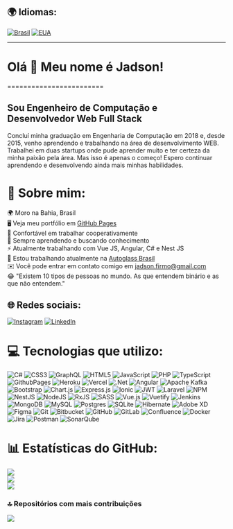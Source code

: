 ## 🌍 Idiomas:

[![Brasil](https://cdn-icons-png.flaticon.com/32/197/197386.png)](README-pt.md) [![EUA](https://cdn-icons-png.flaticon.com/32/197/197484.png)](README.md)

---

# Olá 👋 Meu nome é Jadson!
========================

Sou Engenheiro de Computação e Desenvolvedor Web Full Stack
-----------------------------------------------------------

Concluí minha graduação em Engenharia de Computação em 2018 e, desde 2015, venho aprendendo e trabalhando na área de desenvolvimento WEB. Trabalhei em duas startups onde pude aprender muito e ter certeza da minha paixão pela área. Mas isso é apenas o começo! Espero continuar aprendendo e desenvolvendo ainda mais minhas habilidades.

# 💫 Sobre mim:
🌍 Moro na Bahia, Brasil
<br>🖥️ Veja meu portfólio em [GitHub Pages](http://jadsonfirmo.github.io/portfolio)
<br>🤝 Confortável em trabalhar cooperativamente
<br>🧠 Sempre aprendendo e buscando conhecimento
<br>⚡ Atualmente trabalhando com Vue JS, Angular, C# e Nest JS
<br>🚀 Estou trabalhando atualmente na [Autoglass Brasil](http://www.autoglassonline.com.br/)
<br>✉️ Você pode entrar em contato comigo em [jadson.firmo@gmail.com](mailto:jadson.firmo@gmail.com)
<br> 😂 "Existem 10 tipos de pessoas no mundo. As que entendem binário e as que não entendem."

## 🌐 Redes sociais:
[![Instagram](https://img.shields.io/badge/Instagram-%23E4405F.svg?logo=Instagram&logoColor=white)](https://instagram.com/jadson.firmo) [![LinkedIn](https://img.shields.io/badge/LinkedIn-%230077B5.svg?logo=linkedin&logoColor=white)](https://linkedin.com/in/jadsonfirmo)

# 💻 Tecnologias que utilizo:
![C#](https://img.shields.io/badge/c%23-%23239120.svg?style=flat&logo=csharp&logoColor=white) ![CSS3](https://img.shields.io/badge/css3-%231572B6.svg?style=flat&logo=css3&logoColor=white) ![GraphQL](https://img.shields.io/badge/-GraphQL-E10098?style=flat&logo=graphql&logoColor=white) ![HTML5](https://img.shields.io/badge/html5-%23E34F26.svg?style=flat&logo=html5&logoColor=white) ![JavaScript](https://img.shields.io/badge/javascript-%23323330.svg?style=flat&logo=javascript&logoColor=%23F7DF1E) ![PHP](https://img.shields.io/badge/php-%23777BB4.svg?style=flat&logo=php&logoColor=white) ![TypeScript](https://img.shields.io/badge/typescript-%23007ACC.svg?style=flat&logo=typescript&logoColor=white) ![GithubPages](https://img.shields.io/badge/github%20pages-121013?style=flat&logo=github&logoColor=white) ![Heroku](https://img.shields.io/badge/heroku-%23430098.svg?style=flat&logo=heroku&logoColor=white) ![Vercel](https://img.shields.io/badge/vercel-%23000000.svg?style=flat&logo=vercel&logoColor=white) ![.Net](https://img.shields.io/badge/.NET-5C2D91?style=flat&logo=.net&logoColor=white) ![Angular](https://img.shields.io/badge/angular-%23DD0031.svg?style=flat&logo=angular&logoColor=white) ![Apache Kafka](https://img.shields.io/badge/Apache%20Kafka-000?style=flat&logo=apachekafka) ![Bootstrap](https://img.shields.io/badge/bootstrap-%238511FA.svg?style=flat&logo=bootstrap&logoColor=white) ![Chart.js](https://img.shields.io/badge/chart.js-F5788D.svg?style=flat&logo=chart.js&logoColor=white) ![Express.js](https://img.shields.io/badge/express.js-%23404d59.svg?style=flat&logo=express&logoColor=%2361DAFB) ![Ionic](https://img.shields.io/badge/Ionic-%233880FF.svg?style=flat&logo=Ionic&logoColor=white) ![JWT](https://img.shields.io/badge/JWT-black?style=flat&logo=JSON%20web%20tokens) ![Laravel](https://img.shields.io/badge/laravel-%23FF2D20.svg?style=flat&logo=laravel&logoColor=white) ![NPM](https://img.shields.io/badge/NPM-%23CB3837.svg?style=flat&logo=npm&logoColor=white) ![NestJS](https://img.shields.io/badge/nestjs-%23E0234E.svg?style=flat&logo=nestjs&logoColor=white) ![NodeJS](https://img.shields.io/badge/node.js-6DA55F?style=flat&logo=node.js&logoColor=white) ![RxJS](https://img.shields.io/badge/rxjs-%23B7178C.svg?style=flat&logo=reactivex&logoColor=white) ![SASS](https://img.shields.io/badge/SASS-hotpink.svg?style=flat&logo=SASS&logoColor=white) ![Vue.js](https://img.shields.io/badge/vue.js-%2335495e.svg?style=flat&logo=vuedotjs&logoColor=%234FC08D) ![Vuetify](https://img.shields.io/badge/Vuetify-1867C0?style=flat&logo=vuetify&logoColor=AEDDFF) ![Jenkins](https://img.shields.io/badge/jenkins-%232C5263.svg?style=flat&logo=jenkins&logoColor=white) ![MongoDB](https://img.shields.io/badge/MongoDB-%234ea94b.svg?style=flat&logo=mongodb&logoColor=white) ![MySQL](https://img.shields.io/badge/mysql-4479A1.svg?style=flat&logo=mysql&logoColor=white) ![Postgres](https://img.shields.io/badge/postgres-%23316192.svg?style=flat&logo=postgresql&logoColor=white) ![SQLite](https://img.shields.io/badge/sqlite-%2307405e.svg?style=flat&logo=sqlite&logoColor=white) ![Hibernate](https://img.shields.io/badge/Hibernate-59666C?style=flat&logo=Hibernate&logoColor=white) ![Adobe XD](https://img.shields.io/badge/Adobe%20XD-470137?style=flat&logo=Adobe%20XD&logoColor=#FF61F6) ![Figma](https://img.shields.io/badge/figma-%23F24E1E.svg?style=flat&logo=figma&logoColor=white) ![Git](https://img.shields.io/badge/git-%23F05033.svg?style=flat&logo=git&logoColor=white) ![Bitbucket](https://img.shields.io/badge/bitbucket-%230047B3.svg?style=flat&logo=bitbucket&logoColor=white) ![GitHub](https://img.shields.io/badge/github-%23121011.svg?style=flat&logo=github&logoColor=white) ![GitLab](https://img.shields.io/badge/gitlab-%23181717.svg?style=flat&logo=gitlab&logoColor=white) ![Confluence](https://img.shields.io/badge/confluence-%23172BF4.svg?style=flat&logo=confluence&logoColor=white) ![Docker](https://img.shields.io/badge/docker-%230db7ed.svg?style=flat&logo=docker&logoColor=white) ![Jira](https://img.shields.io/badge/jira-%230A0FFF.svg?style=flat&logo=jira&logoColor=white) ![Postman](https://img.shields.io/badge/Postman-FF6C37?style=flat&logo=postman&logoColor=white) ![SonarQube](https://img.shields.io/badge/SonarQube-black?style=flat&logo=sonarqube&logoColor=4E9BCD)

# 📊 Estatísticas do GitHub:
![](https://github-readme-stats.vercel.app/api?username=jadsonfirmo&theme=transparent&hide_border=false&include_all_commits=true&count_private=true)<br/>
![](https://github-readme-streak-stats.herokuapp.com/?user=jadsonfirmo&theme=transparent&hide_border=false)<br/>
![](https://github-readme-stats.vercel.app/api/top-langs/?username=jadsonfirmo&theme=transparent&hide_border=false&include_all_commits=true&count_private=true&layout=compact)

### 🔝 Repositórios com mais contribuições
![](https://github-contributor-stats.vercel.app/api?username=jadsonfirmo&limit=5&theme=dark&combine_all_yearly_contributions=true)

